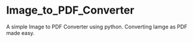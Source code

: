# Image_to_PDF_Converter
A simple Image to PDF Converter using python. Converting Iamge as PDF made easy.

